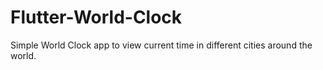 # Flutter-World-Clock
Simple World Clock app to view current time in different cities around the world.
